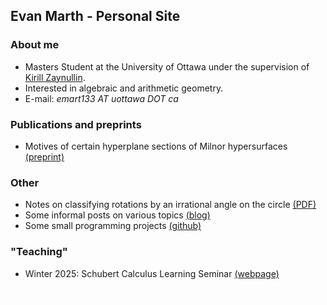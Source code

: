 ## Evan Marth - Personal Site

### About me

- Masters Student at the University of Ottawa under the supervision of [Kirill Zaynullin](https://kirillmath.ca/).
- Interested in algebraic and arithmetic geometry.
- E-mail: *emart133 AT uottawa DOT ca*

### Publications and preprints

- Motives of certain hyperplane sections of Milnor hypersurfaces [(preprint)](pdfs/milnor.pdf) 

### Other

- Notes on classifying rotations by an irrational angle on the circle [(PDF)](pdfs/irrational.pdf) 
- Some informal posts on various topics [(blog)](blog/index.html)
- Some small programming projects [(github)](https://github.com/emarth) 

### "Teaching"

- Winter 2025: Schubert Calculus Learning Seminar [(webpage)](pages/schubert.html)  

<p style="color:white;">...</p>
